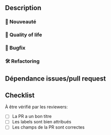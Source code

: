 ## Description
<!-- Résumé des changements. -->

### :rocket: Nouveauté

### :tada: Quality of life

### :bug: Bugfix

### :hammer_and_wrench: Refactoring

## Dépendance issues/pull request
<!-- * #{Numéro issue } -->

## Checklist

À être vérifié par les reviewers: 
- [ ] La PR a un bon titre
- [ ] Les labels sont bien attribués
- [ ] Les champs de la PR sont correctes
